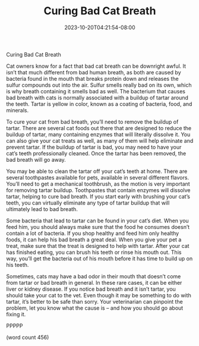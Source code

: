 ﻿---
title: "Curing Bad Cat Breath"
date: 2023-10-20T04:21:54-08:00
description: "Cats Tips for Web Success"
featured_image: "/images/Cats.jpg"
tags: ["Cats"]
---

Curing Bad Cat Breath

Cat owners know for a fact that bad cat breath can be downright awful.  It isn’t that much different from bad human breath, as both are caused by bacteria found in the mouth that breaks protein down and releases the sulfur compounds out into the air.  Sulfur smells really bad on its own, which is why breath containing it smells bad as well.  The bacterium that causes bad breath with cats is normally associated with a buildup of tartar around the teeth.  Tartar is yellow in color, known as a coating of bacteria, food, and minerals.

To cure your cat from bad breath, you’ll need to remove the buildup of tartar.  There are several cat foods out there that are designed to reduce the buildup of tartar, many containing enzymes that will literally dissolve it.  You can also give your cat treats as well, as many of them will help eliminate and prevent tartar.  If the buildup of tartar is bad, you may need to have your cat’s teeth professionally cleaned.  Once the tartar has been removed, the bad breath will go away.

You may be able to clean the tartar off your cat’s teeth at home.  There are several toothpastes available for pets, available in several different flavors.  You’ll need to get a mechanical toothbrush, as the motion is very important for removing tartar buildup.  Toothpastes that contain enzymes will dissolve tartar, helping to cure bad breath.  If you start early with brushing your cat’s teeth, you can virtually eliminate any type of tartar buildup that will ultimately lead to bad breath.

Some bacteria that lead to tartar can be found in your cat’s diet.  When you feed him, you should always make sure that the food he consumes doesn’t contain a lot of bacteria.  If you shop healthy and feed him only healthy foods, it can help his bad breath a great deal.  When you give your pet a treat, make sure that the treat is designed to help with tartar.  After your cat has finished eating, you can brush his teeth or rinse his mouth out.  This way, you’ll get the bacteria out of his mouth before it has time to build up on his teeth.

Sometimes, cats may have a bad odor in their mouth that doesn’t come from tartar or bad breath in general.  In these rare cases, it can be either liver or kidney disease.  If you notice bad breath and it isn’t tartar, you should take your cat to the vet.  Even though it may be something to do with tartar, it’s better to be safe than sorry.  Your veterinarian can pinpoint the problem, let you know what the cause is – and how you should go about fixing it.

PPPPP

(word count 456)

